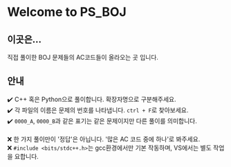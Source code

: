 # Welcome to PS_BOJ
## 이곳은...
직접 풀이한 BOJ 문제들의 AC코드들이 올라오는 곳 입니다.<br>

## 안내
✔️ C++ 혹은 Python으로 풀이합니다. 확장자명으로 구분해주세요.<br>
✔️ 각 파일의 이름은 문제의 번호를 나타냅니다. `ctrl + F`로 찾아보세요.<br>
✔️ `0000_A`, `0000_B`과 같은 표기는 같은 문제이지만 다른 풀이를 의미합니다.<br>
<br>
❌ 한 가지 풀이만이 '정답'은 아닙니다. '많은 AC 코드 중에 하나'로 봐주세요.<br>
❌ `#include <bits/stdc++.h>`는 gcc환경에서만 기본 작동하며, VS에서는 별도 작업을 요합니다.<br>
